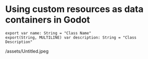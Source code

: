 # Using custom resources as data containers in Godot

```gdscript
export var name: String = "Class Name"
export(String, MULTILINE) var description: String = "Class Description"
```

/assets/Untitled.jpeg

